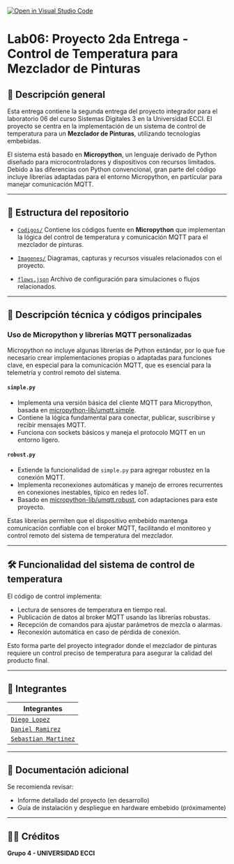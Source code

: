 [![Open in Visual Studio Code](https://classroom.github.com/assets/open-in-vscode-2e0aaae1b6195c2367325f4f02e2d04e9abb55f0b24a779b69b11b9e10269abc.svg)](https://classroom.github.com/online_ide?assignment_repo_id=19556764&assignment_repo_type=AssignmentRepo)

# Lab06: Proyecto 2da Entrega - Control de Temperatura para Mezclador de Pinturas

## 📘 Descripción general

Esta entrega contiene la segunda entrega del proyecto integrador para el laboratorio 06 del curso Sistemas Digitales 3 en la Universidad ECCI. El proyecto se centra en la implementación de un sistema de control de temperatura para un **Mezclador de Pinturas**, utilizando tecnologías embebidas.

El sistema está basado en **Micropython**, un lenguaje derivado de Python diseñado para microcontroladores y dispositivos con recursos limitados. Debido a las diferencias con Python convencional, gran parte del código incluye librerías adaptadas para el entorno Micropython, en particular para manejar comunicación MQTT.

---

## 📂 Estructura del repositorio

- [`Codigos/`](https://github.com/ECCI-Sistemas-Digitales-3/lab06-proyecto-2da-entrega-g4/tree/main/Codigos) Contiene los códigos fuente en **Micropython** que implementan la lógica del control de temperatura y comunicación MQTT para el mezclador de pinturas.

- [`Imagenes/`](https://github.com/ECCI-Sistemas-Digitales-3/lab06-proyecto-2da-entrega-g4/tree/main/Imagenes) Diagramas, capturas y recursos visuales relacionados con el proyecto.

- [`flows.json`](https://github.com/ECCI-Sistemas-Digitales-3/lab06-proyecto-2da-entrega-g4/blob/main/flows.json) Archivo de configuración para simulaciones o flujos relacionados.

---

## 🔧 Descripción técnica y códigos principales

### Uso de Micropython y librerías MQTT personalizadas

Micropython no incluye algunas librerías de Python estándar, por lo que fue necesario crear implementaciones propias o adaptadas para funciones clave, en especial para la comunicación MQTT, que es esencial para la telemetría y control remoto del sistema.

#### `simple.py`

- Implementa una versión básica del cliente MQTT para Micropython, basada en [micropython-lib/umqtt.simple](https://github.com/micropython/micropython-lib/tree/master/micropython/umqtt.simple).
- Contiene la lógica fundamental para conectar, publicar, suscribirse y recibir mensajes MQTT.
- Funciona con sockets básicos y maneja el protocolo MQTT en un entorno ligero.

#### `robust.py`

- Extiende la funcionalidad de `simple.py` para agregar robustez en la conexión MQTT.
- Implementa reconexiones automáticas y manejo de errores recurrentes en conexiones inestables, típico en redes IoT.
- Basado en [micropython-lib/umqtt.robust](https://github.com/micropython/micropython-lib/tree/master/micropython/umqtt.robust), con adaptaciones para este proyecto.
  
Estas librerías permiten que el dispositivo embebido mantenga comunicación confiable con el broker MQTT, facilitando el monitoreo y control remoto del sistema de temperatura del mezclador.

---

## 🛠️ Funcionalidad del sistema de control de temperatura

El código de control implementa:

- Lectura de sensores de temperatura en tiempo real.
- Publicación de datos al broker MQTT usando las librerías robustas.
- Recepción de comandos para ajustar parámetros de mezcla o alarmas.
- Reconexión automática en caso de pérdida de conexión.

Esto forma parte del proyecto integrador donde el mezclador de pinturas requiere un control preciso de temperatura para asegurar la calidad del producto final.

---

## 👥 Integrantes

| Integrantes                   |
|------------------------------|
| [`Diego Lopez`][Alejo]        |
| [`Daniel Ramirez`][Daniel]    |
| [`Sebastian Martinez`][Sebas] |

---

## 📄 Documentación adicional

Se recomienda revisar:

- Informe detallado del proyecto (en desarrollo)  
- Guía de instalación y despliegue en hardware embebido (próximamente)

---

## 👨‍🔧 Créditos

**Grupo 4 - UNIVERSIDAD ECCI**

[//]: # (Referencias)

[Alejo]: <https://github.com/Alejibiris>  
[Daniel]: <https://github.com/D4N1EL-R4M1R3Z>  
[Sebas]: <https://github.com/SebasMtz30>  


